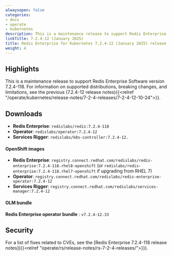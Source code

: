 ```yaml
---
alwaysopen: false
categories:
- docs
- operate
- kubernetes
description: This is a maintenance release to support Redis Enterprise Software version 7.2.4-118.
linkTitle: 7.2.4-12 (January 2025)
title: Redis Enterprise for Kubernetes 7.2.4-12 (January 2025) release notes
weight: 4
---
```


## Highlights

This is a maintenance release to support Redis Enterprise Software version 7.2.4-118. For information on supported distributions, breaking changes, and limitations, see the previous (7.2.4-12 release notes){{<relref "/operate/kubernetes/release-notes/7-2-4-releases/7-2-4-12-10-24">}}.

## Downloads

- **Redis Enterprise**: `redislabs/redis:7.2.4-118`
- **Operator**: `redislabs/operator:7.2.4-12`
- **Services Rigger**: `redislabs/k8s-controller:7.2.4-12.`

#### OpenShift images

- **Redis Enterprise**: `registry.connect.redhat.com/redislabs/redis-enterprise:7.2.4-118.rhel8-openshift`
    (or `redislabs/redis-enterprise:7.2.4-118.rhel7-openshift` if upgrading from RHEL 7)
- **Operator**: `registry.connect.redhat.com/redislabs/redis-enterprise-operator:7.2.4-12`
- **Services Rigger**: `registry.connect.redhat.com/redislabs/services-manager:7.2.4-12`

#### OLM bundle

**Redis Enterprise operator bundle** : `v7.2.4-12.33`

## Security

For a list of fixes related to CVEs, see the [Redis Enterprise 7.2.4-118 release notes]({{<relref "operate/rs/release-notes/rs-7-2-4-releases/">}}).